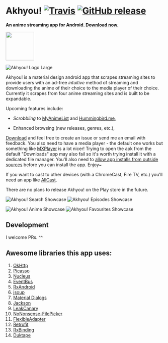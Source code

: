 # Akhyou! [![Travis](https://img.shields.io/travis/dulleh/akhyou.svg?maxAge=60)](https://travis-ci.org/dulleh/akhyou) [![GitHub release](https://img.shields.io/github/release/dulleh/akhyou.svg?maxAge=3600)](https://github.com/dulleh/akhyou/releases)
**An anime streaming app for Android. [Download now.](https://github.com/dulleh/akhyou/blob/master/akhyou-latest.apk?raw=true)**

<a href="https://f-droid.org/repository/browse/?fdfilter=akhyou&fdid=dulleh.akhyou.fdroid" target="_blank"><img src="https://f-droid.org/badge/get-it-on.png" height="90"/></a>

![Akhyou! Logo Large](/AKHYOU-FINAL-LOGO-SMALL.png "AKHYOU!")

Akhyou! is a material design android app that scrapes streaming sites to provide users with an ad-free *intuitive* method of streaming and downloading the anime of their choice to the media player of their choice. Currently it scrapes from four anime streaming sites and is built to be expandable. 

Upcoming features include:

- *Scrobbling* to [MyAnimeList](http://myanimelist.net/) and [Hummingbird.me](https://hummingbird.me/),

- Enhanced browsing (new releases, genres, etc.),

[Download](https://github.com/dulleh/akhyou/blob/master/akhyou-latest.apk?raw=true) and feel free to create an issue or send me an email with feedback. You also need to have a media player - the default one works but something like [MXPlayer](https://play.google.com/store/apps/details?id=com.mxtech.videoplayer.ad&hl=en_GB) is a lot nicer! Trying to open the apk from the default "Downloads" app may also fail so it's worth trying install it with a dedicated file manager. You'll also need to [allow app installs from outside sources](http://www.androidcentral.com/allow-app-installs-unknown-sources) before you can install the app.  Enjoy~

If you want to cast to other devices (with a ChromeCast, Fire TV, etc.) you'll need an app like [AllCast](https://play.google.com/store/apps/details?id=com.koushikdutta.cast).

There are no plans to release Akhyou! on the Play store in the future.

![Akhyou! Search Showcase](/captures/showcase_search_small.png "AKHYOU!") ![Akhyou! Episodes Showcase](/captures/showcase_episodes_small.png "AKHYOU!")  

![Akhyou! Anime Showcase](/captures/showcase_anime_small.png "AKHYOU!") ![Akhyou! Favourites Showcase](/captures/showcase_favourites_small.png "AKHYOU!")

## Development  

I welcome PRs. ^^

## Awesome libraries this app uses:  

1. [OkHttp](http://square.github.io/okhttp/)  
2. [Picasso](http://square.github.io/picasso/)  
3. [Nucleus](https://github.com/konmik/nucleus)  
4. [EventBus](https://github.com/greenrobot/EventBus)  
5. [RxAndroid](https://github.com/ReactiveX/RxAndroid)  
6. [jsoup](http://jsoup.org/)  
7. [Material Dialogs](https://github.com/afollestad/material-dialogs)  
8. [Jackson](https://github.com/FasterXML/jackson)  
9. [LeakCanary](https://github.com/square/leakcanary)  
10. [NoNonsense-FilePicker](https://github.com/spacecowboy/NoNonsense-FilePicker)
11. [FlexibleAdapter](https://github.com/davideas/FlexibleAdapter)
12. [Retrofit](https://github.com/square/retrofit)
13. [RxBinding](https://github.com/JakeWharton/RxBinding)
14. [Duktape](https://github.com/svaarala/duktape)
